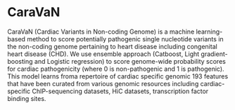 # CaraVaN

CaraVaN (Cardiac Variants in Non-coding Genome) is a machine learning-based method to score potentially pathogenic single nucleotide variants in the non-coding genome pertaining to heart disease including congenital heart disease (CHD). We use ensemble approach (Catboost, Light gradient-boosting and Logistic regression) to score genome-wide probability scores for cardiac pathogenicity (where 0 is non-pathogenic and 1 is pathogenic). This model learns froma repertoire of cardiac specific genomic 193 features that have been curated from various genomic resources including cardiac-specific ChIP-sequencing datasets, HiC datasets, transcription factor binding sites.
